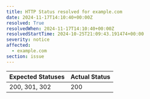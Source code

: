 ```yaml
---
title: HTTP Status resolved for example.com
date: 2024-11-17T14:10:40+00:00Z
resolved: True
resolvedWhen: 2024-11-17T14:10:40+00:00Z
resolvedStartTime: 2024-10-25T21:09:43.191474+00:00
severity: notice
affected:
  - example.com
section: issue
---
```


| Expected Statuses | Actual Status  |
|-------------------|----------------|
| 200, 301, 302 | 200 |
